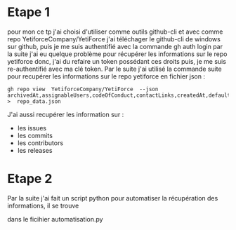 # Etape 1
pour mon ce tp j'ai choisi d'utiliser comme outils github-cli et avec comme repo YetiforceCompany/YetiForce
j'ai téléchager le github-cli de windows sur github, puis je me suis authentifié avec la commande gh auth login 
par la suite j'ai eu quelque problème pour récupérer les informations sur le repo yetiforce donc, j'ai du refaire un token possédant ces droits puis, je me suis re-authentifié avec ma clé token.
Par le suite j'ai utilisé la commande suite pour recupérer les informations sur le repo yetiforce en fichier json : 
```
gh repo view  YetiforceCompany/YetiForce  --json  archivedAt,assignableUsers,codeOfConduct,contactLinks,createdAt,defaultBranchRef,deleteBranchOnMerge,description,diskUsage,hasDiscussionsEnabled,hasIssuesEnabled,hasProjectsEnabled,hasWikiEnabled,homepageUrl,id,isArchived,isBlankIssuesEnabled,isEmpty,isFork,isInOrganization,isMirror,isPrivate,isSecurityPolicyEnabled,isTemplate,isUserConfigurationRepository,issueTemplates,issues,labels,languages,latestRelease,licenseInfo,mentionableUsers,mergeCommitAllowed,milestones,mirrorUrl,name,nameWithOwner,openGraphImageUrl,owner,parent,primaryLanguage,projects,projectsV2,pullRequestTemplates,pullRequests,pushedAt,rebaseMergeAllowed,repositoryTopics,securityPolicyUrl,squashMergeAllowed,sshUrl,stargazerCount,templateRepository,updatedAt,url,usesCustomOpenGraphImage,viewerCanAdminister,viewerDefaultCommitEmail,viewerDefaultMergeMethod,viewerHasStarred,viewerPermission,viewerPossibleCommitEmails,viewerSubscription,visibility,watchers >  repo_data.json

```
J'ai aussi recupérer les information sur :
- les issues
- les commits
- les contributors
- les releases

# Etape 2
Par la suite j'ai fait un script python pour automatiser la récupération des informations, il se trouve 

dans le ficihier automatisation.py
